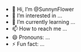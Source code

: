- 👋 Hi, I’m @SunnynFlower
- 👀 I’m interested in ...
- 🌱 I’m currently learning ...
- 📫 How to reach me ...
- 😄 Pronouns: ...
- ⚡ Fun fact: ...

<!---
SunnynFlower/SunnynFlower is a ✨ special ✨ repository because its `README.md` (this file) appears on your GitHub profile.
You can click the Preview link to take a look at your changes.
--->

